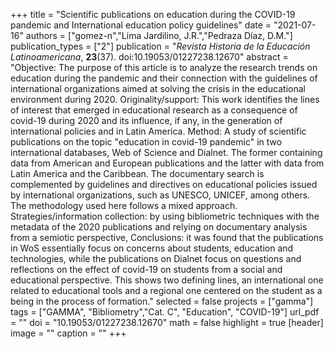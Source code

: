+++
title = "Scientific publications on education during the COVID-19 pandemic and International education policy guidelines"
date = "2021-07-16"
authors = ["gomez-n","Lima Jardilino, J.R.","Pedraza Díaz, D.M."]
publication_types = ["2"]
publication = "*Revista Historia de la Educación Latinoamericana*, **23**(37). doi:10.19053/01227238.12670"
abstract = "Objective: The purpose of this article is to analyze the research trends on education during the pandemic and their connection with the guidelines of international organizations aimed at solving the crisis in the educational environment during 2020. Originality/support: This work identifies the lines of interest that emerged in educational research as a consequence of covid-19 during 2020 and its influence, if any, in the generation of international policies and in Latin America. Method: A study of scientific publications on the topic "education in covid-19 pandemic" in two international databases, Web of Science and Dialnet. The former containing data from American and European publications and the latter with data from Latin America and the Caribbean. The documentary search is complemented by guidelines and directives on educational policies issued by international organizations, such as UNESCO, UNICEF, among others. The methodology used here follows a mixed approach. Strategies/information collection: by using bibliometric techniques with the metadata of the 2020 publications and relying on documentary analysis from a semiotic perspective, Conclusions: it was found that the publications in WoS essentially focus on concerns about students, education and technologies, while the publications on Dialnet focus on questions and reflections on the effect of covid-19 on students from a social and educational perspective. This shows two defining lines, an international one related to educational tools and a regional one centered on the student as a being in the process of formation."
selected = false
projects = ["gamma"]
tags = ["GAMMA", "Bibliometry","Cat. C", "Education", "COVID-19"]
url_pdf = ""
doi = "10.19053/01227238.12670"
math = false
highlight = true
[header]
image = ""
caption = ""
+++

